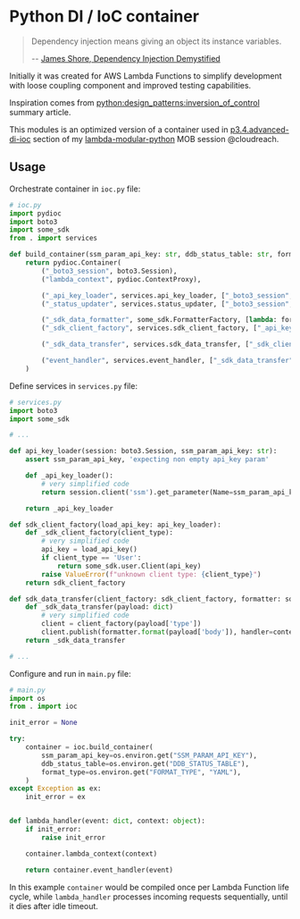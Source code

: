 # Python DI / IoC container

> Dependency injection means giving an object its instance variables.
>
> -- [James Shore, Dependency Injection Demystified](http://jamesshore.com/Blog/Dependency-Injection-Demystified.html)

Initially it was created for AWS Lambda Functions to simplify development
with loose coupling component and improved testing capabilities.

Inspiration comes from [python:design_patterns:inversion_of_control](https://web.archive.org/web/20130703221553/http://www.emilmont.net/doku.php?id=python:design_patterns:inversion_of_control) summary article.

This modules is an optimized version of a container used in [p3.4.advanced-di-ioc](https://github.com/jaymecd/lambda-modular-python/tree/master/p3.4.advanced-di-ioc/myfunction/src/di) section of my [lambda-modular-python](https://github.com/jaymecd/lambda-modular-python) MOB session @cloudreach.

## Usage

Orchestrate container in `ioc.py` file:

```python
# ioc.py
import pydioc
import boto3
import some_sdk
from . import services

def build_container(ssm_param_api_key: str, ddb_status_table: str, format_type: str) -> pydioc.Container:
    return pydioc.Container(
        ("_boto3_session", boto3.Session),
        ("lambda_context", pydioc.ContextProxy),

        ("_api_key_loader", services.api_key_loader, ["_boto3_session", lambda: ssm_param_api_key]),
        ("_status_updater", services.status_updater, ["_boto3_session", "lambda_context", lambda: ddb_status_table]),

        ("_sdk_data_formatter", some_sdk.FormatterFactory, [lambda: format_type]),
        ("_sdk_client_factory", services.sdk_client_factory, ["_api_key_loader"]),

        ("_sdk_data_transfer", services.sdk_data_transfer, ["_sdk_client_factory", "_sdk_data_formatter", "lambda_context"]),

        ("event_handler", services.event_handler, ["_sdk_data_transfer", "_status_updater"]),
    )
```

Define services in `services.py` file:

```python
# services.py
import boto3
import some_sdk

# ...

def api_key_loader(session: boto3.Session, ssm_param_api_key: str):
    assert ssm_param_api_key, 'expecting non empty api_key param'

    def _api_key_loader():
        # very simplified code
        return session.client('ssm').get_parameter(Name=ssm_param_api_key)["Parameter"]["Value"]

    return _api_key_loader

def sdk_client_factory(load_api_key: api_key_loader):
    def _sdk_client_factory(client_type):
        # very simplified code
        api_key = load_api_key()
        if client_type == 'User':
            return some_sdk.user.Client(api_key)
        raise ValueError(f"unknown client type: {client_type}")
    return sdk_client_factory

def sdk_data_transfer(client_factory: sdk_client_factory, formatter: some_sdk.Formatter, context: object):
    def _sdk_data_transfer(payload: dict)
        # very simplified code
        client = client_factory(payload['type'])
        client.publish(formatter.format(payload['body']), handler=context.invoked_function_arn)
    return _sdk_data_transfer

# ...
```

Configure and run in `main.py` file:

```python
# main.py
import os
from . import ioc

init_error = None

try:
    container = ioc.build_container(
        ssm_param_api_key=os.environ.get("SSM_PARAM_API_KEY"),
        ddb_status_table=os.environ.get("DDB_STATUS_TABLE"),
        format_type=os.environ.get("FORMAT_TYPE", "YAML"),
    )
except Exception as ex:
    init_error = ex


def lambda_handler(event: dict, context: object):
    if init_error:
        raise init_error

    container.lambda_context(context)

    return container.event_handler(event)
```

In this example `container` would be compiled once per Lambda Function life cycle,
while `lambda_handler` processes incoming requests sequentially, until it dies after idle timeout.

